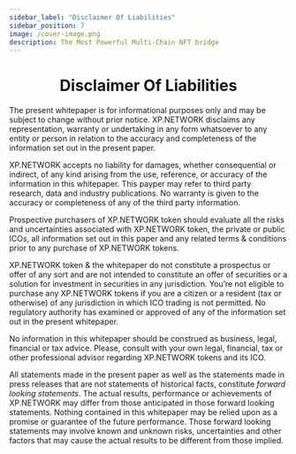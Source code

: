 ```yaml
---
sidebar_label: "Disclaimer Of Liabilities"
sidebar_position: 7
image: /cover-image.png
description: The Most Powerful Multi-Chain NFT bridge
---
```


# <center>Disclaimer Of Liabilities</center>

The present whitepaper is for informational purposes only and may be subject to change without prior notice. XP.NETWORK disclaims any representation, warranty or undertaking in any form whatsoever to any entity or person in relation to the accuracy and completeness of the information set out in the present paper.

XP.NETWORK accepts no liability for damages, whether consequential or indirect, of any kind arising from the use, reference, or accuracy of the information in this whitepaper. This payper may refer to third party research, data and industry publications. No warranty is given to the accuracy or completeness of any of the third party information.

Prospective purchasers of XP.NETWORK token should evaluate all the risks and uncertainties associated with XP.NETWORK token, the private or public ICOs, all information set out in this paper and any related terms & conditions prior to any purchase of XP.NETWORK tokens.

XP.NETWORK token & the whitepaper do not constitute a prospectus or offer of any sort and are not intended to constitute an offer of securities or a solution for investment in securities in any jurisdiction. You’re not eligible to purchase any XP.NETWORK tokens if you are a citizen or a resident (tax or otherwise) of any jurisdiction in which ICO trading is not permitted. No regulatory authority has examined or approved of any of the information set out in the present whitepaper.

No information in this whitepaper should be construed as business, legal, financial or tax advice. Please, consult with your own legal, financial, tax or other professional advisor regarding XP.NETWORK tokens and its ICO.

All statements made in the present paper as well as the statements made in press releases that are not statements of historical facts, constitute _forward looking statements_. The actual results, performance or achievements of XP.NETWORK may differ from those anticipated in those forward looking statements. Nothing contained in this whitepaper may be relied upon as a promise or guarantee of the future performance. Those forward looking statements may involve known and unknown risks, uncertainties and other factors that may cause the actual results to be different from those implied.
